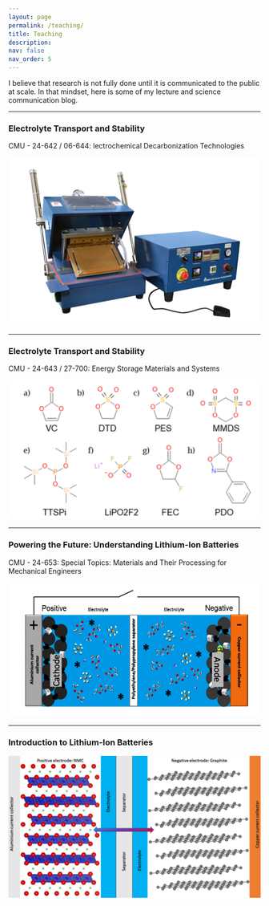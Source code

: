 ```yaml
---
layout: page
permalink: /teaching/
title: Teaching
description:
nav: false
nav_order: 5
---
```


I believe that research is not fully done until it is communicated to the public at scale. In that mindset, here is some of my lecture and science communication blog.

---

### Electrolyte Transport and Stability
CMU - 24-642 / 06-644: lectrochemical Decarbonization Technologies

<a href="https://robygauthier.github.io/assets/pdf/Electrochemical Decarbonization Technologies.pdf">
  <img src="https://raw.githubusercontent.com/robygauthier/robygauthier.github.io/master/assets/img/sealer.jpeg" width="600" />
</a>

---

### Electrolyte Transport and Stability
CMU - 24-643 / 27-700: Energy Storage Materials and Systems

<a href="https://robygauthier.github.io/assets/pdf/Electrolyte-class.pdf">
  <img src="https://raw.githubusercontent.com/robygauthier/robygauthier.github.io/master/assets/img/known_additives.png" width="600" />
</a>

---

### Powering the Future: Understanding Lithium-Ion Batteries
CMU - 24-653: Special Topics: Materials and Their Processing for Mechanical Engineers

<a href="https://robygauthier.github.io/assets/pdf/Battery-class.pdf">
  <img src="https://raw.githubusercontent.com/robygauthier/robygauthier.github.io/master/assets/img/powering_the_future.png" width="600" /> 
</a>

---

### Introduction to Lithium-Ion Batteries

<a href="https://shagunsworld.notion.site/Introduction-to-Lithium-Ion-Batteries-94bdc6bbc05b4df899780d4c4683540c">
  <img src="https://raw.githubusercontent.com/robygauthier/robygauthier.github.io/master/assets/img/li-ion_battery.png" width="600" />
</a>
